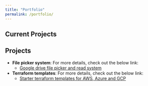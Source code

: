 ```yaml
---
title: "Portfolio"
permalink: /portfolio/
---
```


## Current Projects



## Projects

- **File picker system**: For more details, check out the below link:
  - [Google drive file picker and read system](https://github.com/PrahaladAtreyaa/file-picker-and-read)
- **Terraform templates**: For more details, check out the below link:
  - [Starter terraform templates for AWS, Azure and GCP](https://github.com/PrahaladAtreyaa/terraform_templates_csc_latest)
